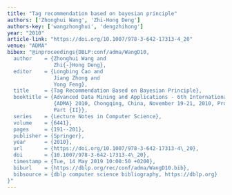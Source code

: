 ```yaml
---
title: "Tag recommendation based on bayesian principle"
authors: ['Zhonghui Wang', 'Zhi-Hong Deng']
authors-key: ['wangzhonghui', 'dengzhihong']
year: "2010"
article-link: "https://doi.org/10.1007/978-3-642-17313-4_20"
venue: "ADMA"
bibex: "@inproceedings{DBLP:conf/adma/WangD10,
  author    = {Zhonghui Wang and
               Zhi{-}Hong Deng},
  editor    = {Longbing Cao and
               Jiang Zhong and
               Yong Feng},
  title     = {Tag Recommendation Based on Bayesian Principle},
  booktitle = {Advanced Data Mining and Applications - 6th International Conference,
               {ADMA} 2010, Chongqing, China, November 19-21, 2010, Proceedings,
               Part {II}},
  series    = {Lecture Notes in Computer Science},
  volume    = {6441},
  pages     = {191--201},
  publisher = {Springer},
  year      = {2010},
  url       = {https://doi.org/10.1007/978-3-642-17313-4\_20},
  doi       = {10.1007/978-3-642-17313-4\_20},
  timestamp = {Tue, 14 May 2019 10:00:50 +0200},
  biburl    = {https://dblp.org/rec/conf/adma/WangD10.bib},
  bibsource = {dblp computer science bibliography, https://dblp.org}
}"
---
```

